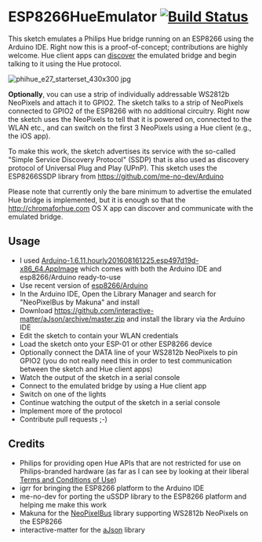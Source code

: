 # ESP8266HueEmulator [![Build Status](https://travis-ci.org/probonopd/ESP8266HueEmulator.svg)](https://travis-ci.org/probonopd/ESP8266HueEmulator)
This sketch emulates a Philips Hue bridge running on an ESP8266 using the Arduino IDE. Right now this is a proof-of-concept; contributions are highly welcome. Hue client apps can [discover](../../wiki/Discovery) the emulated bridge and begin talking to it using the Hue protocol.

![phihue_e27_starterset_430x300 jpg](https://cloud.githubusercontent.com/assets/2480569/8511601/e692e61c-231f-11e5-842d-4fedd6f900b4.jpg)

__Optionally__, vou can use a strip of individually addressable WS2812b NeoPixels and attach it to GPIO2. The sketch talks to a strip of NeoPixels connected to GPIO2 of the ESP8266 with no additional circuitry. Right now the sketch uses the NeoPixels to tell that it is powered on, connected to the WLAN etc., and can switch on the first 3 NeoPixels using a Hue client (e.g., the iOS app).

To make this work, the sketch advertises its service with the so-called "Simple Service Discovery Protocol" (SSDP) that is also used as discovery protocol of Universal Plug and Play (UPnP). This sketch uses the ESP8266SSDP library from https://github.com/me-no-dev/Arduino

Please note that currently only the bare minimum to advertise the emulated Hue bridge is implemented, but it is enough so that the http://chromaforhue.com OS X app can discover and communicate with the emulated bridge.

## Usage

* I used [Arduino-1.6.11.hourly201608161225.esp497d19d-x86_64.AppImage](https://bintray.com/probono/AppImages/Arduino#files) which comes with both the Arduino IDE and esp8266/Arduino ready-to-use
* Use recent version of [esp8266/Arduino](https://github.com/esp8266/Arduino) 
* In the Arduino IDE, Open the Library Manager and search for "NeoPixelBus by Makuna" and install
* Download https://github.com/interactive-matter/aJson/archive/master.zip and install the library via the Arduino IDE
* Edit the sketch to contain your WLAN credentials
* Load the sketch onto your ESP-01 or other ESP8266 device
* Optionally connect the DATA line of your WS2812b NeoPixels to pin GPIO2 (you do not really need this in order to test communication between the sketch and Hue client apps)
* Watch the output of the sketch in a serial console
* Connect to the emulated bridge by using a Hue client app
* Switch on one of the lights
* Continue watching the output of the sketch in a serial console
* Implement more of the protocol
* Contribute pull requests ;-)

## Credits

* Philips for providing open Hue APIs that are not restricted for use on Philips-branded hardware (as far as I can see by looking at their liberal [Terms and Conditions of Use](https://github.com/probonopd/ESP8266HueEmulator/wiki/Discovery#terms-and-conditions-of-use))
* igrr for bringing the ESP8266 platform to the Arduino IDE
* me-no-dev for porting the uSSDP library to the ESP8266 platform and helping me make this work
* Makuna for the [NeoPixelBus](https://github.com/Makuna/NeoPixelBus) library supporting WS2812b NeoPixels on the ESP8266
* interactive-matter for the [aJson](https://github.com/interactive-matter/aJson) library
